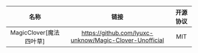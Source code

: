 |         名称         |                           链接                            | 开源协议 |
|:------------------:|:-------------------------------------------------------:|:----:|
| MagicClover[魔法四叶草] | https://github.com/lyuxc-unknow/Magic-Clover-Unofficial | MIT  |
